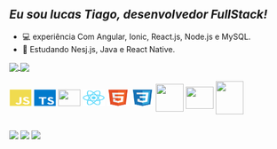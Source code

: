 ## *Eu sou lucas Tiago, desenvolvedor FullStack!*


- 💻 experiência Com Angular, Ionic, React.js, Node.js e MySQL.
- 🌱 Estudando Nesj.js, Java e React Native.


<div>
<a href="https://github.com/Tiago-Lucas">
  <img height=200 align="center" src="https://github-readme-stats.vercel.app/api?username=Tiago-Lucas&show_icons=true&theme=dark" />
  <img height=200 align="center" src="https://github-readme-stats.vercel.app/api/top-langs?username=Tiago-Lucas&layout=compact&langs_count=8&card_width=320&theme=dark" />
  </a>
</div>

<div style="display: inline_block"><br>
  <img align="center"   height="30" width="40" src="https://raw.githubusercontent.com/devicons/devicon/master/icons/javascript/javascript-plain.svg">
  <img align="center"   height="30" width="40" src="https://raw.githubusercontent.com/devicons/devicon/master/icons/typescript/typescript-plain.svg">
  <img align="center"   height="30" width="40" src="https://cdn.jsdelivr.net/gh/devicons/devicon@latest/icons/angularjs/angularjs-original.svg" />         
  <img align="center"   height="30" width="40" src="https://raw.githubusercontent.com/devicons/devicon/master/icons/react/react-original.svg">
  <img align="center"   height="30" width="40" src="https://raw.githubusercontent.com/devicons/devicon/master/icons/html5/html5-original.svg">
  <img align="center"   height="30" width="40" src="https://raw.githubusercontent.com/devicons/devicon/master/icons/css3/css3-original.svg">
  <img align="center"   height="50" width="50" src="https://cdn.jsdelivr.net/gh/devicons/devicon@latest/icons/nodejs/nodejs-original-wordmark.svg" />
  <img align="center"   height="40" width="50" src="https://cdn.jsdelivr.net/gh/devicons/devicon@latest/icons/nestjs/nestjs-original.svg" />    
  <img align="center"   height="60" width="50" src="https://cdn.jsdelivr.net/gh/devicons/devicon@latest/icons/java/java-original-wordmark.svg" />
          
</div>
  
  ##
 
<div> 
  <a href="https://www.instagram.com/lucastiiago/" target="_blank"><img src="https://img.shields.io/badge/-Instagram-%23E4405F?style=for-the-badge&logo=instagram&logoColor=white" target="_blank"></a>
  <a href = "mailto:lucastiago45@gmail.com"><img src="https://img.shields.io/badge/-Gmail-%23333?style=for-the-badge&logo=gmail&logoColor=white" target="_blank"></a>
  <a href="https://www.linkedin.com/in/lucas-tiago-da-silva-089364197/" target="_blank"><img src="https://img.shields.io/badge/-LinkedIn-%230077B5?style=for-the-badge&logo=linkedin&logoColor=white" target="_blank"></a> 
  
</div>
